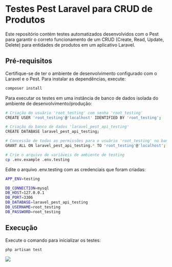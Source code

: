 # Testes Pest Laravel para CRUD de Produtos
Este repositório contém testes automatizados desenvolvidos com o Pest para garantir o correto funcionamento de um CRUD (Create, Read, Update, Delete) para entidades de produtos em um aplicativo Laravel.

## Pré-requisitos
Certifique-se de ter o ambiente de desenvolvimento configurado com o Laravel e o Pest. Para instalar as dependências, execute:
```bash
composer install
```

Para executar os testes em uma instância de banco de dados isolada do ambiente de desenvolvimento/produção:
```bash
# Criação do usuário 'root_testing' com senha 'root_testing'
CREATE USER 'root_testing'@'localhost' IDENTIFIED BY 'root_testing';

# Criação do banco de dados 'laravel_pest_api_testing'
CREATE DATABASE laravel_pest_api_testing;

# Concessão de todas as permissões para o usuário 'root_testing' no banco de dados 'laravel_pest_api_testing'
GRANT ALL ON laravel_pest_api_testing.* TO 'root_testing'@'localhost';

# Crie o arquivo de variáveis de ambiente de testing
cp .env.example .env.testing
```

Edite o arquivo .env.testing com as credenciais que foram criadas:
```bash
APP_ENV=testing

DB_CONNECTION=mysql
DB_HOST=127.0.0.1
DB_PORT=3306
DB_DATABASE=laravel_pest_api_testing
DB_USERNAME=root_testing
DB_PASSWORD=root_testing
```

## Execução
Execute o comando para inicializar os testes:
```bash
php artisan test
```
<img src="https://i.ibb.co/jJjG1qB/pest.png">

